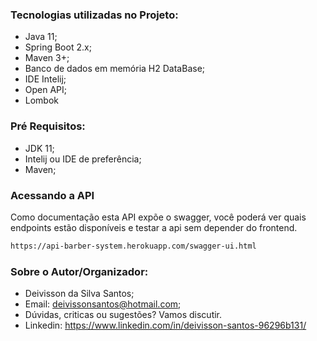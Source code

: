 ### Tecnologias utilizadas no Projeto:
- Java 11;
- Spring Boot 2.x;
- Maven 3+;
- Banco de dados em memória H2 DataBase;
- IDE Intelij;
- Open API;
- Lombok

### Pré Requisitos:
- JDK 11;
- Intelij ou IDE de preferência;
- Maven;

### Acessando a API
Como documentação esta API expõe o swagger, você poderá ver quais endpoints estão disponíveis e testar a api sem depender do frontend.
  ```sh
https://api-barber-system.herokuapp.com/swagger-ui.html
  ```

### Sobre o Autor/Organizador:
- Deivisson da Silva Santos;
- Email: deivissonsantos@hotmail.com;
- Dúvidas, criticas ou sugestões? Vamos discutir.
- Linkedin: https://www.linkedin.com/in/deivisson-santos-96296b131/
